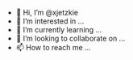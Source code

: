 - 👋 Hi, I’m @xjetzkie
- 👀 I’m interested in ...
- 🌱 I’m currently learning ...
- 💞️ I’m looking to collaborate on ...
- 📫 How to reach me ...

<!---
xjetzkie/xjetzkie is a ✨ special ✨ repository because its `README.md` (this file) appears on your GitHub profile.
You can click the Preview link to take a look at your changes.
--->
